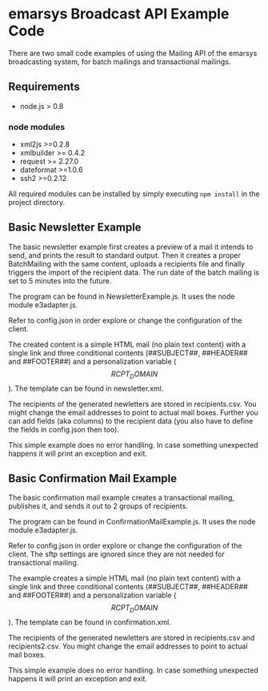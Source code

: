 emarsys Broadcast API Example Code
==================================

There are two small code examples of using the Mailing API of the emarsys
broadcasting system, for batch mailings and transactional mailings.

## Requirements ##

* node.js > 0.8

### node modules ###
* xml2js >=0.2.8
* xmlbuilder >= 0.4.2
* request >= 2.27.0
* dateformat >=1.0.6
* ssh2 >=0.2.12

All required modules can be installed by simply executing `npm install` in the project directory.


## Basic Newsletter Example ##

The basic newsletter example first creates a preview of a mail it intends to
send, and prints the result to standard output. Then it creates a proper
BatchMailing with the same content, uploads a recipients file and
finally triggers the import of the recipient data. The run date of the batch mailing
is set to 5 minutes into the future.

The program can be found in NewsletterExample.js. It uses the node module e3adapter.js.

Refer to config.json in order explore or change the configuration of the client.

The created content is a simple HTML mail (no plain text content) with a single link and
three conditional contents (##SUBJECT##, ##HEADER## and ##FOOTER##) and a
personalization variable ($$RCPT_DOMAIN$$).
The template can be found in newsletter.xml.

The recipients of the generated newletters are stored in recipients.csv.
You might change the email addresses to point to actual mail boxes.
Further you can add fields (aka columns) to the recipient data (you also have to
define the fields in config.json then too).

This simple example does no error handling. In case something unexpected happens it will
print an exception and exit.


## Basic Confirmation Mail Example ##

The basic confirmation mail example creates a transactional mailing, publishes it,
and sends it out to 2 groups of recipients.

The program can be found in ConfirmationMailExample.js. It uses the node module e3adapter.js.

Refer to config.json in order explore or change the configuration of the client.
The sftp settings are ignored since they are not needed for transactional mailing.

The example creates a simple HTML mail (no plain text content) with a single link and three
conditional contents (##SUBJECT##, ##HEADER## and ##FOOTER##) and a
personalization variable ($$RCPT_DOMAIN$$).
The template can be found in confirmation.xml.

The recipients of the generated newletters are stored in recipients.csv and recipients2.csv.
You might change the email addresses to point to actual mail boxes.

This simple example does no error handling. In case something unexpected happens it will
print an exception and exit.
